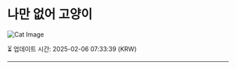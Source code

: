 
# 나만 없어 고양이

![Cat Image](https://cdn2.thecatapi.com/images/MTkwMzAzNw.jpg)

⏳ 업데이트 시간: 2025-02-06 07:33:39 (KRW)

---
